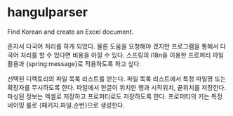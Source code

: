# hangulparser
Find Korean and create an Excel document.

혼자서 다국어 처리를 하게 되었다. 물론 도움을 요청해야 겠지만 프로그램을 통해서 다국어 처리를 할 수 있다면 비용을 아낄 수 있다.
스프링의 i18n을 이용한 프로퍼티 파일 활용과 {spring:message}로 적용하도록 하고 싶다.

선택된 디렉토리의 파일 목록 리스트를 얻는다.
파일 목록 리스트에서 특정 파일명 또는 확장자를 무시하도록 한다.
파일에서 한글이 위치한 행과 시작위치, 끝위치를 저장한다.
파싱된 정보는 엑셀로 저장하고 프로퍼티로도 저장하도록 한다.
프로퍼티의 키는 특정 네이밍 룰로 {패키지.파일.순번}으로 생성한다.
